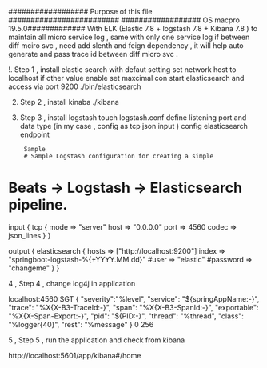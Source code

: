 ################## Purpose of this file #########################
##################   OS macpro 19.5.0#############
With ELK (Elastic 7.8  + logstash 7.8  + Kibana 7.8 ) to maintain all micro service log , same with only one service log 
if between diff mciro svc , need add slenth and feign dependency , it will help auto generate and pass trace id between diff micro svc .

!. Step 1 , install elastic search with defaut setting 
            set network host to localhost if other value enable 
	    set maxcimal con
	    start elasticsearch and access via port 9200
            ./bin/elasticsearch

2. Step 2 , install kinaba 
	    ./kibana

3. Step 3 , install logstash
            touch logstash.conf 
            define listening port and data type (in my case , config as tcp json input )
	    config elasticsearch endpoint 

		Sample 
		# Sample Logstash configuration for creating a simple
# Beats -> Logstash -> Elasticsearch pipeline.

input {
  tcp {
    mode => "server"
    host => "0.0.0.0"
    port => 4560
    codec => json_lines
  }
}

output {
  elasticsearch {
    hosts => ["http://localhost:9200"]
    index => "springboot-logstash-%{+YYYY.MM.dd}"
    #user => "elastic"
    #password => "changeme"
  }
}


4 , Step 4 , change log4j in application 

<appender name="logstash"
                  class="net.logstash.logback.appender.LogstashTcpSocketAppender">
            <destination>localhost:4560</destination>
            <encoder charset="UTF-8" class="net.logstash.logback.encoder.LoggingEventCompositeJsonEncoder">
                <providers>
                    <timestamp>
                        <timeZone>SGT</timeZone>
                    </timestamp>
                    <pattern>
                        <pattern>
                            {
                            "severity":"%level",
                            "service": "${springAppName:-}",
                            "trace": "%X{X-B3-TraceId:-}",
                            "span": "%X{X-B3-SpanId:-}",
                            "exportable": "%X{X-Span-Export:-}",
                            "pid": "${PID:-}",
                            "thread": "%thread",
                            "class": "%logger{40}",
                            "rest": "%message"
                            }
                        </pattern>
                    </pattern>
                </providers>
            </encoder>
        </appender>
        <appender name="async-logstash" class="ch.qos.logback.classic.AsyncAppender">
            <discardingThreshold>0</discardingThreshold>
            <queueSize>256</queueSize>
            <appender-ref ref="logstash"/>
        </appender>

5 , Step 5 , run the application and check from kibana 


http://localhost:5601/app/kibana#/home


